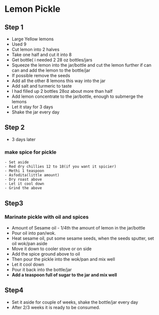 # Lemon Pickle

## Step 1
- Large Yellow lemons 
- Used 9
- Cut lemon into 2 halves
- Take one half and cut it into 8 
- Get bottle( i needed 2 28 oz bottles/jars
- Squeeze the  lemon into the jar/bottle and cut the lemon further if can can and add the lemon to the bottle/jar
- If possible remove the seeds
- Add all the other 8 lemons this way into the jar
- Add salt and turmeric to taste
- I had filled up 2 bottles 28oz  about more than half 
- Add lemon concentrate to the jar/bottle, enough to submerge the lemons
- Let it stay for 3 days
- Shake the jar every day

## Step 2
- 3 days later
### make spice for pickle
```
- Set aside
- Red dry chillies 12 to 18(if you want it spicier) 
- Methi 1 teaspoon
- Asfodita(little amount)
- Dry roast above
- Let it cool down
- Grind the above
```

## Step3
### Marinate pickle with oil and spices
- Amount of Sesame oil  -  1/4th the amount of lemon in the jar/bottle
- Pour oil into pan/wok.
- Heat sesame oil, put some sesame seeds, when the seeds sputter, set oil wok/pan aside
- Move it down to cooler stove or on side
- Add the spice ground above to oil
- Then pour the pickle into the wok/pan and mix well
- Let it cool down
- Pour it back into the bottle/jar
- **Add a teaspoon full of sugar to the jar and mix well**

## Step4
- Set it aside for couple of weeks, shake the bottle/jar every day
- After 2/3 weeks it is ready to be consumed.

